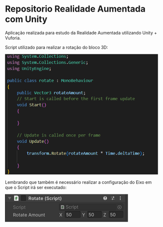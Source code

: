 # Repositorio Realidade Aumentada com Unity

Aplicação realizada para estudo da Realidade Aumentada utilizando Unity + Vuforia.


Script utilizado para realizar a rotação do bloco 3D:

<img src="img/scriptDeRotacao.png"><img>

Lembrando que também é necessário realizar a configuração do Eixo em que o Script irá ser executado:

<img src="img/configuracaoEixoRotacao.png"><img>